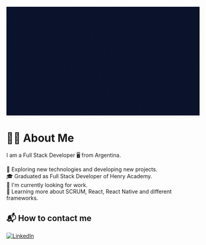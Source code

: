 ![LuisAcosta](LuisBanner.gif)

# 👨‍💻 About Me
I am a Full Stack Developer 🖥️ from Argentina.<br/>

🤔 Exploring new technologies and developing new projects. <br/>
🎓 Graduated as Full Stack Developer of Henry Academy.<br/>
💼 I'm currently looking for work.<br/>
🌱 Learning more about SCRUM, React, React Native and different frameworks.<br/>

## 📬 How to contact me
<a href='https://www.linkedin.com/in/react-front/'><img src='https://camo.githubusercontent.com/a419040d85cc2ae6f6edccbfe3189b9b18c6dccfb1d50c7c3f26b2fb28983c97/68747470733a2f2f7265732e636c6f7564696e6172792e636f6d2f6465326f64337069772f696d6167652f75706c6f61642f635f7363616c652c775f36302f76313636383536303031352f706963732f4c496e6b6564496e5f6e6866796f752e706e67' alt='LinkedIn'/></a>

